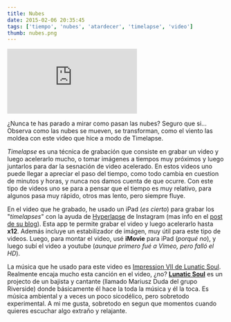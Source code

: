 ```yaml
---
title: Nubes
date: 2015-02-06 20:35:45
tags: ['tiempo', 'nubes', 'atardecer', 'timelapse', 'video']
thumb: nubes.png
---
```


<iframe class="yt" src="https://www.youtube-nocookie.com/embed/cvMMCAL0GZs?rel=0" frameborder="0" allowfullscreen></iframe>

¿Nunca te has parado a mirar como pasan las nubes? Seguro que si... Observa como las nubes se mueven, se transforman, como el viento las moldea con este video que hice a modo de Timelapse.

_Timelapse_ es una técnica de grabación que consiste en grabar un video y luego acelerarlo mucho, o tomar imágenes a tiempos muy próximos y luego juntarlos para dar la sesnación de video acelerado. En estos videos uno puede llegar a apreciar el paso del tiempo, como todo cambia en cuestion de minutos y horas, y nunca nos damos cuenta de que ocurre. Con este tipo de videos uno se para a pensar que el tiempo es muy relativo, para algunos pasa muy rápido, otros mas lento, pero siempre fluye. 

En el video que he grabado, he usado un iPad (_es cierto_) para grabar los "_timelapses_" con la ayuda de [Hyperlapse](https://itunes.apple.com/app/id740146917) de Instagram (mas info en el [post de su blog](http://blog.instagram.com/post/95829278497/hyperlapse-from-instagram)). Esta app te permite grabar el video y luego acelerarlo hasta **x12**. Además incluye un estabilizador de imágen, muy útil para este tipo de videos. Luego, para montar el video, usé **iMovie** para iPad (_porqué no_), y luego subí el video a youtube (_aunque primero fué a Vimeo, pero falló el HD_).

La música que he usado para este video es [Impression VII de Lunatic Soul](http://open.spotify.com/track/5AZSXTh36HHfi6kTmrYfT4). Realmente encaja mucho esta canción en el video, ¿no? **[Lunatic Soul](http://www.lastfm.es/music/Lunatic+Soul)** es un projecto de un bajista y cantante (llamado Mariusz Duda del grupo Riverside) donde básicamente él hace la toda la música y él la toca. Es música ambiental y a veces un poco sicodélico, pero sobretodo experimental. A mi me gusta, sobretodo en segun que momentos cuando quieres escuchar algo extraño y relajante. 